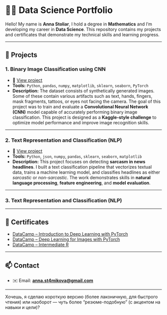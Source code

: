 
# 👩‍💻 Data Science Portfolio

Hello! My name is **Anna Stoliar**, I hold a degree in **Mathematics** and I’m developing my career in **Data Science**.
This repository contains my projects and certificates that demonstrate my technical skills and learning progress.

---

## 🔬 Projects

### 1. Binary Image Classification using CNN

* 📂 [View project](Deep_Learning_Final_Project.ipynb)
* **Tools:** `Python`, `pandas`, `numpy`, `matplotlib`, `sklearn`, `seaborn`, `PyTorch`
* **Description:**
  The dataset consists of synthetically generated images. Some of these contain various artifacts such as text, hands, fingers, mask fragments, tattoos, or eyes not facing the camera.
  The goal of this project was to train and evaluate a **Convolutional Neural Network (CNN)** model capable of accurately performing binary image classification. This project is designed as a **Kaggle-style challenge** to optimize model performance and improve image recognition skills.

---

### 2. Text Representation and Classification (NLP)

* 📂 [View project](SarcasmDetection.ipynb)
* **Tools:** `Python`, `json`, `numpy`, `pandas`, `sklearn`, `seaborn`, `matplotlib`
* **Description:**
  This project focuses on detecting **sarcasm in news headlines**.
  I built a text classification pipeline that vectorizes textual data, trains a machine learning model, and classifies headlines as either *sarcastic* or *non-sarcastic*. The work demonstrates skills in **natural language processing**, **feature engineering**, and **model evaluation**.

---

### 3. Text Representation and Classification (NLP)


---

## 📜 Certificates

* [DataCamp – Introduction to Deep Learning with PyTorch](certificate1.pdf)
* [DataCamp – Deep Learning for Images with PyTorch](certificate.pdf.pdf)
* [DataCamp – Intermediate R](certificate-18.pdf.pdf)

---

## 📫 Contact

* ✉️ Email: **[anna.st4mikova@gmail.com](mailto:anna.st4mikova@gmail.com)**

---

Хочешь, я сделаю короткую версию (более лаконичную, для быстрого чтения) или наоборот — чуть более “резюме-подобную” (с акцентом на навыки и цели)?
